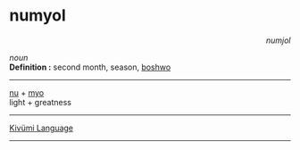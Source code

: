 
# numyol

<div align="right"><i>numjol</i></div>

*noun*  
**Definition :** second month, season, [boshwo](boshwo.md)  

---

[nu](nu.md) + [myo](myo.md)  
light + greatness  

---

[Kivümi Language](../README.md)

---
